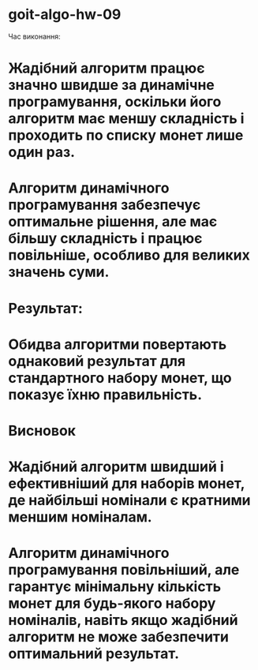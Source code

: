 # goit-algo-hw-09
Час виконання:

# Жадібний алгоритм працює значно швидше за динамічне програмування, оскільки його алгоритм має меншу складність і проходить по списку монет лише один раз.
# Алгоритм динамічного програмування забезпечує оптимальне рішення, але має більшу складність і працює повільніше, особливо для великих значень суми.
# Результат:
# Обидва алгоритми повертають однаковий результат для стандартного набору монет, що показує їхню правильність.
# Висновок
# Жадібний алгоритм швидший і ефективніший для наборів монет, де найбільші номінали є кратними меншим номіналам.
# Алгоритм динамічного програмування повільніший, але гарантує мінімальну кількість монет для будь-якого набору номіналів, навіть якщо жадібний алгоритм не може забезпечити оптимальний результат.
